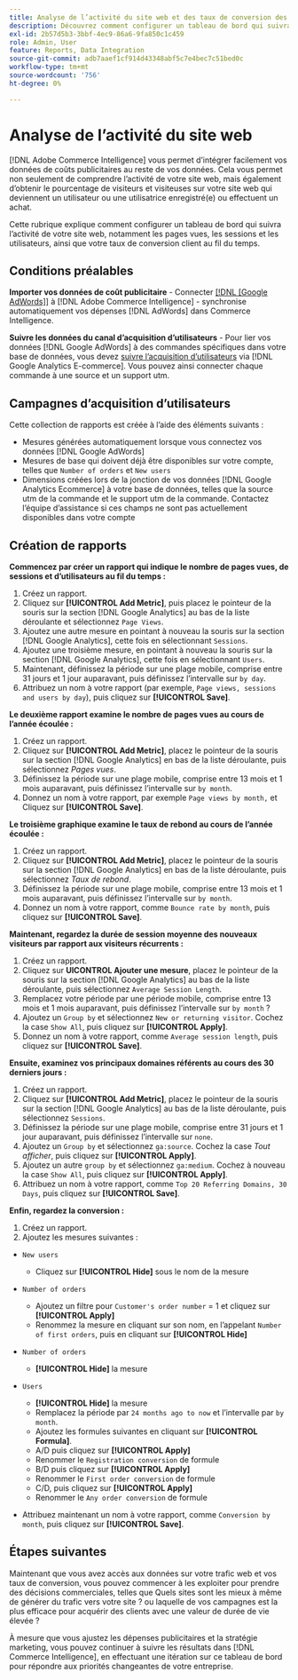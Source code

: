 ```yaml
---
title: Analyse de l’activité du site web et des taux de conversion des clients
description: Découvrez comment configurer un tableau de bord qui suivra l’activité de votre site web, notamment les pages vues, les sessions et les utilisateurs, ainsi que votre taux de conversion client au fil du temps.
exl-id: 2b57d5b3-3bbf-4ec9-86a6-9fa850c1c459
role: Admin, User
feature: Reports, Data Integration
source-git-commit: adb7aaef1cf914d43348abf5c7e4bec7c51bed0c
workflow-type: tm+mt
source-wordcount: '756'
ht-degree: 0%

---
```


# Analyse de l’activité du site web

[!DNL Adobe Commerce Intelligence] vous permet d’intégrer facilement vos données de coûts publicitaires au reste de vos données. Cela vous permet non seulement de comprendre l’activité de votre site web, mais également d’obtenir le pourcentage de visiteurs et visiteuses sur votre site web qui deviennent un utilisateur ou une utilisatrice enregistré(e) ou effectuent un achat.

Cette rubrique explique comment configurer un tableau de bord qui suivra l’activité de votre site web, notamment les pages vues, les sessions et les utilisateurs, ainsi que votre taux de conversion client au fil du temps.

## Conditions préalables

**Importer vos données de coût publicitaire** - Connecter [[!DNL [Google AdWords]]](../importing-data/integrations/google-adwords.md) à [!DNL Adobe Commerce Intelligence] - synchronise automatiquement vos dépenses [!DNL AdWords] dans Commerce Intelligence.

**Suivre les données du canal d’acquisition d’utilisateurs** - Pour lier vos données [!DNL Google AdWords] à des commandes spécifiques dans votre base de données, vous devez [suivre l’acquisition d’utilisateurs](../analysis/google-track-user-acq.md) via [!DNL Google Analytics E-commerce]. Vous pouvez ainsi connecter chaque commande à une source et un support utm.

## Campagnes d’acquisition d’utilisateurs

Cette collection de rapports est créée à l’aide des éléments suivants :

* Mesures générées automatiquement lorsque vous connectez vos données [!DNL Google AdWords]
* Mesures de base qui doivent déjà être disponibles sur votre compte, telles que `Number of orders` et `New users`
* Dimensions créées lors de la jonction de vos données [!DNL Google Analytics Ecommerce] à votre base de données, telles que la source utm de la commande et le support utm de la commande. Contactez l’équipe d’assistance si ces champs ne sont pas actuellement disponibles dans votre compte

## Création de rapports

**Commencez par créer un rapport qui indique le nombre de pages vues, de sessions et d’utilisateurs au fil du temps :**

1. Créez un rapport.
1. Cliquez sur **[!UICONTROL Add Metric]**, puis placez le pointeur de la souris sur la section [!DNL Google Analytics] au bas de la liste déroulante et sélectionnez `Page Views`.
1. Ajoutez une autre mesure en pointant à nouveau la souris sur la section [!DNL Google Analytics], cette fois en sélectionnant `Sessions`.
1. Ajoutez une troisième mesure, en pointant à nouveau la souris sur la section [!DNL Google Analytics], cette fois en sélectionnant `Users`.
1. Maintenant, définissez la période sur une plage mobile, comprise entre 31 jours et 1 jour auparavant, puis définissez l’intervalle sur `by day`.
1. Attribuez un nom à votre rapport (par exemple, `Page views, sessions and users by day`), puis cliquez sur **[!UICONTROL Save]**.

**Le deuxième rapport examine le nombre de pages vues au cours de l’année écoulée :**

1. Créez un rapport.
1. Cliquez sur **[!UICONTROL Add Metric]**, placez le pointeur de la souris sur la section [!DNL Google Analytics] en bas de la liste déroulante, puis sélectionnez _Pages vues_.
1. Définissez la période sur une plage mobile, comprise entre 13 mois et 1 mois auparavant, puis définissez l’intervalle sur `by month`.
1. Donnez un nom à votre rapport, par exemple `Page views by month,` et Cliquez sur **[!UICONTROL Save]**.

**Le troisième graphique examine le taux de rebond au cours de l’année écoulée :**

1. Créez un rapport.
1. Cliquez sur **[!UICONTROL Add Metric]**, placez le pointeur de la souris sur la section [!DNL Google Analytics] en bas de la liste déroulante, puis sélectionnez _Taux de rebond_.
1. Définissez la période sur une plage mobile, comprise entre 13 mois et 1 mois auparavant, puis définissez l’intervalle sur `by month`.
1. Donnez un nom à votre rapport, comme `Bounce rate by month`, puis cliquez sur **[!UICONTROL Save]**.

**Maintenant, regardez la durée de session moyenne des nouveaux visiteurs par rapport aux visiteurs récurrents :**

1. Créez un rapport.
1. Cliquez sur **UICONTROL Ajouter une mesure**, placez le pointeur de la souris sur la section [!DNL Google Analytics] au bas de la liste déroulante, puis sélectionnez `Average Session Length`.
1. Remplacez votre période par une période mobile, comprise entre 13 mois et 1 mois auparavant, puis définissez l’intervalle sur `by month` ?
1. Ajoutez un `Group by` et sélectionnez `New or returning visitor`.  Cochez la case `Show All`, puis cliquez sur **[!UICONTROL Apply]**.
1. Donnez un nom à votre rapport, comme `Average session length`, puis cliquez sur **[!UICONTROL Save]**.

**Ensuite, examinez vos principaux domaines référents au cours des 30 derniers jours :**

1. Créez un rapport.
1. Cliquez sur **[!UICONTROL Add Metric]**, placez le pointeur de la souris sur la section [!DNL Google Analytics] au bas de la liste déroulante, puis sélectionnez `Sessions`.
1. Définissez la période sur une plage mobile, comprise entre 31 jours et 1 jour auparavant, puis définissez l’intervalle sur `none`.
1. Ajoutez un `Group by` et sélectionnez `ga:source`.  Cochez la case _Tout afficher_, puis cliquez sur **[!UICONTROL Apply]**.
1. Ajoutez un autre `group by` et sélectionnez `ga:medium`. Cochez à nouveau la case `Show All`, puis cliquez sur **[!UICONTROL Apply]**.
1. Attribuez un nom à votre rapport, comme `Top 20 Referring Domains, 30 Days`, puis cliquez sur **[!UICONTROL Save]**.

**Enfin, regardez la conversion :**

1. Créez un rapport.
1. Ajoutez les mesures suivantes :

* `New users`
   * Cliquez sur **[!UICONTROL Hide]** sous le nom de la mesure

* `Number of orders`
   * Ajoutez un filtre pour `Customer's order number` = 1 et cliquez sur **[!UICONTROL Apply]**
   * Renommez la mesure en cliquant sur son nom, en l’appelant `Number of first orders`, puis en cliquant sur **[!UICONTROL Hide]**

* `Number of orders`
   * **[!UICONTROL Hide]** la mesure

* `Users`
   * **[!UICONTROL Hide]** la mesure
   * Remplacez la période par `24 months ago to now` et l’intervalle par `by month`.
   * Ajoutez les formules suivantes en cliquant sur **[!UICONTROL Formula]**.
   * A/D puis cliquez sur **[!UICONTROL Apply]**
   * Renommer le `Registration conversion` de formule
   * B/D puis cliquez sur **[!UICONTROL Apply]**
   * Renommer le `First order conversion` de formule
   * C/D, puis cliquez sur **[!UICONTROL Apply]**
   * Renommer le `Any order conversion` de formule

* Attribuez maintenant un nom à votre rapport, comme `Conversion by month`, puis cliquez sur **[!UICONTROL Save]**.

## Étapes suivantes

Maintenant que vous avez accès aux données sur votre trafic web et vos taux de conversion, vous pouvez commencer à les exploiter pour prendre des décisions commerciales, telles que Quels sites sont les mieux à même de générer du trafic vers votre site ? ou laquelle de vos campagnes est la plus efficace pour acquérir des clients avec une valeur de durée de vie élevée ?

À mesure que vous ajustez les dépenses publicitaires et la stratégie marketing, vous pouvez continuer à suivre les résultats dans [!DNL Commerce Intelligence], en effectuant une itération sur ce tableau de bord pour répondre aux priorités changeantes de votre entreprise.
